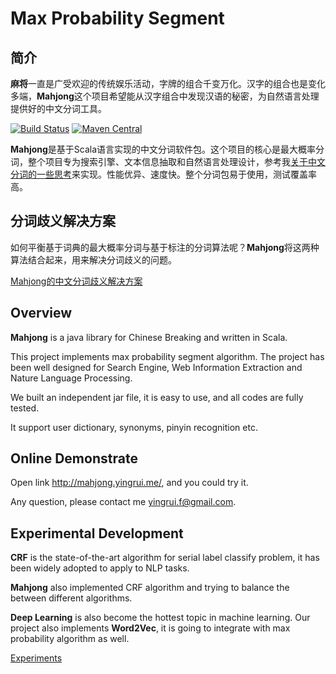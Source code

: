 # Max Probability Segment

## 简介
**麻将**一直是广受欢迎的传统娱乐活动，字牌的组合千变万化。汉字的组合也是变化多端，**Mahjong**这个项目希望能从汉字组合中发现汉语的秘密，为自然语言处理提供好的中文分词工具。

[![Build Status](https://secure.travis-ci.org/yingrui/mahjong.png?branch=master)](https://travis-ci.org/yingrui/mahjong)
[![Maven Central](https://maven-badges.herokuapp.com/maven-central/me.yingrui.mahjong/lib-segment/badge.svg)](https://maven-badges.herokuapp.com/maven-central/me.yingrui.mahjong/lib-segment/)

**Mahjong**是基于Scala语言实现的中文分词软件包。这个项目的核心是最大概率分词，整个项目专为搜索引擎、文本信息抽取和自然语言处理设计，参考我[关于中文分词的一些思考](./about.md)来实现。性能优异、速度快。整个分词包易于使用，测试覆盖率高。

## 分词歧义解决方案
如何平衡基于词典的最大概率分词与基于标注的分词算法呢？**Mahjong**将这两种算法结合起来，用来解决分词歧义的问题。

[Mahjong的中文分词歧义解决方案](./disambiguation.md)

## Overview
**Mahjong** is a java library for Chinese Breaking and written in Scala.

This project implements max probability segment algorithm. The project has been well designed for Search Engine, Web Information Extraction and Nature Language Processing.

We built an independent jar file, it is easy to use, and all codes are fully tested.

It support user dictionary, synonyms, pinyin recognition etc.

## Online Demonstrate

Open link <http://mahjong.yingrui.me/>, and you could try it. 

Any question, please contact me <yingrui.f@gmail.com>.

## Experimental Development
**CRF** is the state-of-the-art algorithm for serial label classify problem, it has been widely adopted to apply to NLP tasks.

**Mahjong** also implemented CRF algorithm and trying to balance the between different algorithms.

**Deep Learning** is also become the hottest topic in machine learning. Our project also implements **Word2Vec**, it is going to integrate with max probability algorithm as well.

[Experiments](./experiments.md)